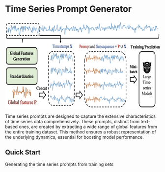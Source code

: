 # Time Series Prompt Generator
<img width="700" height="290" src="../../imgs/stat_prompt.png">

Time series prompts are designed to capture the extensive characteristics of time series data comprehensively. These prompts, distinct from text-based ones, are created by extracting a wide range of global features from the entire training dataset. This method ensures a robust representation of the underlying dynamics, essential for boosting model performance.

## Quick Start
Generating the time series prompts from training sets
```

```
